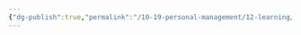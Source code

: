 ```yaml
---
{"dg-publish":true,"permalink":"/10-19-personal-management/12-learning/12-05-nyu-steinhardt-ltxd/03-foundations-of-cognitive-science/week-6/","tags":["#ltxd/courses","#cognitive-science"]}
---
```

